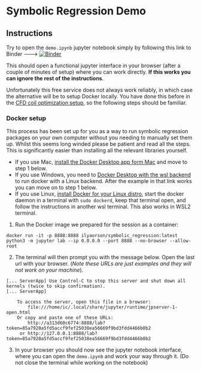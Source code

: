 # Symbolic Regression Demo

## Instructions

Try to open the `demo.ipynb` jupyter notebook simply by following this link to Binder --->
[![Binder](https://mybinder.org/badge_logo.svg)](https://mybinder.org/v2/gh/IlyaOrson/alamopy/HEAD?labpath=demo.ipynb)

This should open a functional jupyter interface in your browser (after a couple of minutes of setup) where you can work directly. **If this works you can ignore the rest of the instructions**.

Unfortunately this free service does not always work reliably, in which case the alternative will be to setup Docker locally.
You have done this before in the [CFD coil optimization setup](https://github.com/OptiMaL-PSE-Lab/symbolic_regression/blob/main/ml_course_documentation-2.pdf), so the following steps should be familiar.

### Docker setup

This process has been set up for you as a way to run symbolic regression packages on your own computer without you needing to manually set them up.
Whilst this seems long winded please be patient and read all the steps.
This is significantly easier than installing all the relevant libraries yourself.

- If you use Mac, [install the Docker Desktop app form Mac](https://docs.docker.com/desktop/install/mac-install/) and move to step 1 below.
- If you use Windows, you need to [Docker Desktop with the wsl backend](https://learn.microsoft.com/en-us/virtualization/windowscontainers/quick-start/quick-start-windows-10-linux) to run docker with a Linux backend. After the example in that link works you can move on to step 1 below.
- If you use Linux, [install Docker for your Linux distro](https://docs.docker.com/desktop/install/linux-install/), start the docker daemon in a terminal with `sudo dockerd`, keep that terminal open, and follow the instructions in another wsl terminal. This also works in WSL2 terminal.

1. Run the Docker image we prepared for the session as a container:
```
docker run -it -p 8888:8888 ilyaorson/symbolic_regression:latest python3 -m jupyter lab --ip 0.0.0.0 --port 8888 --no-browser --allow-root
```
2. The terminal will then prompt you with the message below. Open the last url with your browser. (*Note these URLs are just examples and they will not work on your machine*).
```
[... ServerApp] Use Control-C to stop this server and shut down all kernels (twice to skip confirmation).
[... ServerApp]

    To access the server, open this file in a browser:
        file:///home/ic/.local/share/jupyter/runtime/jpserver-1-open.html
    Or copy and paste one of these URLs:
        http://a313d60c6774:8888/lab?token=85a7920a5fd5accf9fef25038ea56669f9bd3fdd4466b0b2
     or http://127.0.0.1:8888/lab?token=85a7920a5fd5accf9fef25038ea56669f9bd3fdd4466b0b2
```
3. In your browser you should now see the jupyter notebook interface, where you can open the `demo.ipynb` and work your way through it. (Do not close the terminal while working on the notebook)
